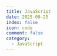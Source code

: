 ```yaml
---
title: JavaScript
date: 2025-09-25
index: false
icon: code
comment: false
category:
  - JavaScript
---
```


<Catalog />
